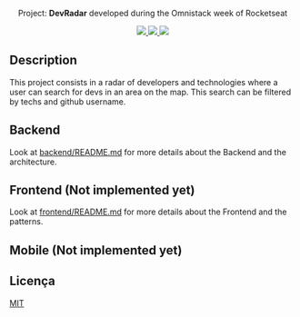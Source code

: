 <p align="center">Project: <strong>DevRadar</strong> developed during the Omnistack week of Rocketseat</p>

<p align="center">
  <a aria-label="Node version" href="https://github.com/nodejs/node/blob/master/doc/changelogs/CHANGELOG_V12.md#12.14.1">
    <img src="https://img.shields.io/badge/node.js@lts-12.14.1-informational?logo=Node.JS"></img>
  </a>
  <a aria-label="React version" href="https://github.com/facebook/react/blob/master/CHANGELOG.md#16120-november-14-2019">
    <img src="https://img.shields.io/badge/react-16.12.0-informational?logo=react"></img>
  </a>
  <a aria-label="Expo version" href="https://www.npmjs.com/package/expo-cli/v/3.11.5">
    <img src="https://img.shields.io/badge/expo--CLI-3.11.5-informational?logo=expo"></img>
  </a>
</p>

## Description
This project consists in a radar of developers and technologies where a user can search for devs in an area on the map. This search can be filtered by techs and github username.

## Backend
Look at [backend/README.md](./backend) for more details about the Backend and the architecture.

## Frontend (Not implemented yet)
Look at [frontend/README.md](./frontend) for more details about the Frontend and the patterns.

## Mobile (Not implemented yet)

## Licença

[MIT](./LICENSE)